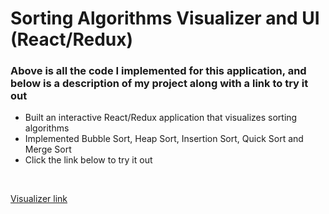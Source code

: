 # Sorting Algorithms Visualizer and UI (React/Redux)
### Above is all the code I implemented for this application, and below is a description of my project along with a link to try it out
-	Built an interactive React/Redux application that visualizes sorting algorithms 
-	Implemented Bubble Sort, Heap Sort, Insertion Sort, Quick Sort and Merge Sort
- Click the link below to try it out 
<br /> 

[Visualizer link](https://salazarbrandon1257.github.io/sorting-visualizer/)

